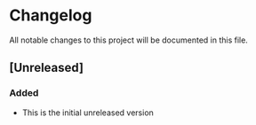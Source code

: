 # Changelog
All notable changes to this project will be documented in this file.

## [Unreleased]
### Added
- This is the initial unreleased version